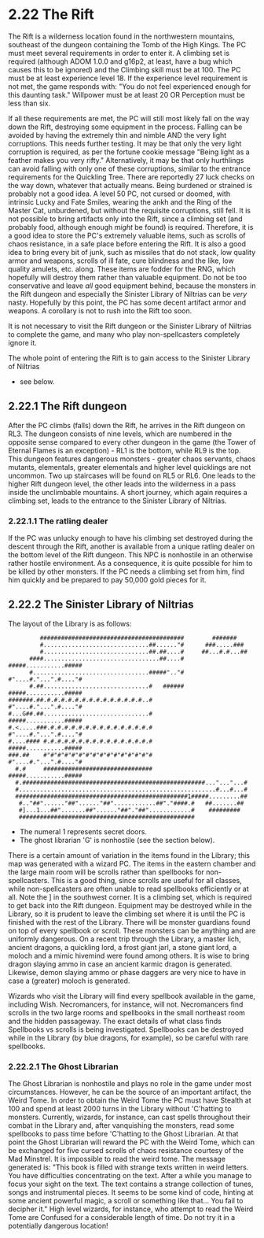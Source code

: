 # 2.22 The Rift

The Rift is a wilderness location found in the northwestern mountains, southeast of the 
dungeon containing the Tomb of the High Kings.  The PC must meet several requirements in 
order to enter it.  A climbing set is required (although ADOM 1.0.0 and g16p2, at least, 
have a bug which causes this to be ignored) and the Climbing skill must be at 100.  The PC 
must be at least experience level 18.  If the experience level requirement is not met, the 
game responds with: "You do not feel experienced enough for this daunting task."  Willpower 
must be at least 20 OR Perception must be less than six. 

If all these requirements are met, the PC will still most likely fall on the way down the 
Rift, destroying some equipment in the process. Falling can be avoided by having the 
extremely thin and nimble AND the very light corruptions. This needs further testing. It 
may be that only the very light corruption is required, as per the fortune cookie message 
"Being light as a feather makes you very rifty." Alternatively, it may be that only 
hurthlings can avoid falling with only one of these corruptions, similar to the entrance 
requirements for the Quickling Tree. There are reportedly 27 luck checks on the way down, 
whatever that actually means. Being burdened or strained is probably not a good idea. A 
level 50 PC, not cursed or doomed, with intrinsic Lucky and Fate Smiles, wearing the ankh 
and the Ring of the Master Cat, unburdened, but without the requisite corruptions, still 
fell. It is not possible to bring artifacts only into the Rift, since a climbing set (and 
probably food, although enough *might* be found) is required. Therefore, it is a good idea 
to store the PC's extremely valuable items, such as scrolls of chaos resistance, in a safe 
place before entering the Rift. It is also a good idea to bring every bit of junk, such as 
missiles that do not stack, low quality armor and weapons, scrolls of ill fate, cure 
blindness and the like, low quality amulets, etc. along. These items are fodder for the 
RNG, which hopefully will destroy them rather than valuable equipment. Do not be too 
conservative and leave *all* good equipment behind, because the monsters in the Rift 
dungeon and especially the Sinister Library of Niltrias can be *very* nasty. Hopefully by 
this point, the PC has some decent artifact armor and weapons. A corollary is not to rush 
into the Rift too soon.

It is not necessary to visit the Rift dungeon or the Sinister Library of Niltrias to 
complete the game, and many who play non-spellcasters completely ignore it.

The whole point of entering the Rift is to gain access to the Sinister Library of Niltrias 
- see below.

## 2.22.1 The Rift dungeon

After the PC climbs (falls) down the Rift, he arrives in the Rift dungeon on RL3. The 
dungeon consists of nine levels, which are numbered in the opposite sense compared to every 
other dungeon in the game (the Tower of Eternal Flames is an exception) - RL1 is the 
bottom, while RL9 is the top. This dungeon features dangerous monsters - greater chaos 
servants, chaos mutants, elementals, greater elementals and higher level quicklings are not 
uncommon. Two up staircases will be found on RL5 or RL6. One leads to the higher Rift 
dungeon level, the other leads into the wilderness in a pass inside the unclimbable 
mountains. A short journey, which again requires a climbing set, leads to the entrance to 
the Sinister Library of Niltrias.

### 2.22.1.1 The ratling dealer

If the PC was unlucky enough to have his climbing set destroyed during the descent through 
the Rift, another is available from a unique ratling dealer on the bottom level of the Rift 
dungeon. This NPC is nonhostile in an otherwise rather hostile environment. As a 
consequence, it is quite possible for him to be killed by other monsters. If the PC needs a 
climbing set from him, find him quickly and be prepared to pay 50,000 gold pieces for it.


## 2.22.2 The Sinister Library of Niltrias

The layout of the Library is as follows:

```
         #########################################        #######
         #..............................##......"#      ###.....###
         #..............................##.##....#     ##...#.#...##
      ####.................................##....# #####...........#####
      #.................................#####".."# #"....#."...".#...."#
      #.##..............................#   ###### #####...........#####
#######.##.#.#.#.#.#.#.#.#.#.#.#.#.#.#..#          #"....#."...".#...."#
#...G##.##..............................#          #####...........#####
#.<.....###.#.#.#.#.#.#.#.#.#.#.#.#.#.#.#          #"....#."...".#...."#
#....#### #.#.#.#.#.#.#.#.#.#.#.#.#.#.#.#          #####...........#####
###.##    #"#"#"#"#"#"#"#"#"#"#"#"#"#"#"#          #"....#."...".#...."#
  #.#     ###############################          #####...........#####
  #.####################################################..."..."...#
  #........................................................#...#...#
  #################################################1#####.........##
   #.."##"......"##"......"##"............##"."####.#   ##.......##
   #]...1...##".......##"......"##"."##"............#    #########
   ##################################################
```
* The numeral 1 represents secret doors.
* The ghost librarian 'G' is nonhostile (see the section below).

There is a certain amount of variation in the items found in the Library; this map was 
generated with a wizard PC. The items in the eastern chamber and the large main room will 
be scrolls rather than spellbooks for non-spellcasters. This is a good thing, since scrolls 
are useful for all classes, while non-spellcasters are often unable to read spellbooks 
efficiently or at all. Note the ] in the southwest corner. It is a climbing set, which is 
required to get back into the Rift dungeon. Equipment may be destroyed while in the 
Library, so it is prudent to leave the climbing set where it is until the PC is finished 
with the rest of the Library. There will be monster guardians found on top of every 
spellbook or scroll. These monsters can be anything and are uniformly dangerous. On a 
recent trip through the Library, a master lich, ancient dragons, a quickling lord, a frost 
giant jarl, a stone giant lord, a moloch and a mimic hivemind were found among others. It 
is wise to bring dragon slaying ammo in case an ancient karmic dragon is generated. 
Likewise, demon slaying ammo or phase daggers are very nice to have in case a (greater) 
moloch is generated.

Wizards who visit the Library will find every spellbook available in the game, including 
Wish. Necromancers, for instance, will not. Necromancers find scrolls in the two large 
rooms and spellbooks in the small northeast room and the hidden passageway. The exact 
details of what class finds Spellbooks vs scrolls is being investigated. Spellbooks can be 
destroyed while in the Library (by blue dragons, for example), so be careful with rare 
spellbooks.

### 2.22.2.1 The Ghost Librarian

The Ghost Librarian is nonhostile and plays no role in the game under most circumstances. 
However, he can be the source of an important artifact, the Weird Tome. In order to obtain 
the Weird Tome the PC must have Stealth at 100 and spend at least 2000 turns in the Library 
without 'C'hatting to monsters. Currently, wizards, for instance, can cast spells 
throughout their combat in the Library and, after vanquishing the monsters, read some 
spellbooks to pass time before 'C'hatting to the Ghost Librarian. At that point the Ghost 
Librarian will reward the PC with the Weird Tome, which can be exchanged for five cursed 
scrolls of chaos resistance courtesy of the Mad Minstrel. It is impossible to read the 
weird tome. The message generated is: "This book is filled with strange texts written in 
weird letters. You have difficulties concentrating on the text. After a while you manage to 
focus your sight on the text. The text contains a strange collection of tunes, songs and 
instrumental pieces. It seems to be some kind of code, hinting at some ancient powerful 
magic, a scroll or something like that... You fail to decipher it." High level wizards, for 
instance, who attempt to read the Weird Tome are Confused for a considerable length of time. 
Do not try it in a potentially dangerous location!

